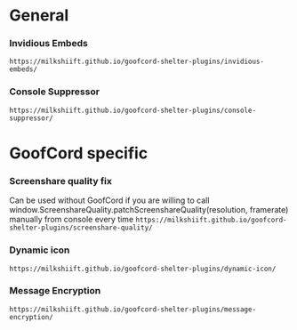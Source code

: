 # General
### Invidious Embeds
`https://milkshiift.github.io/goofcord-shelter-plugins/invidious-embeds/`
### Console Suppressor
`https://milkshiift.github.io/goofcord-shelter-plugins/console-suppressor/`

# GoofCord specific
### Screenshare quality fix
Can be used without GoofCord if you are willing to call window.ScreenshareQuality.patchScreenshareQuality(resolution, framerate) manually from console every time
`https://milkshiift.github.io/goofcord-shelter-plugins/screenshare-quality/`
### Dynamic icon
`https://milkshiift.github.io/goofcord-shelter-plugins/dynamic-icon/`
### Message Encryption
`https://milkshiift.github.io/goofcord-shelter-plugins/message-encryption/`
